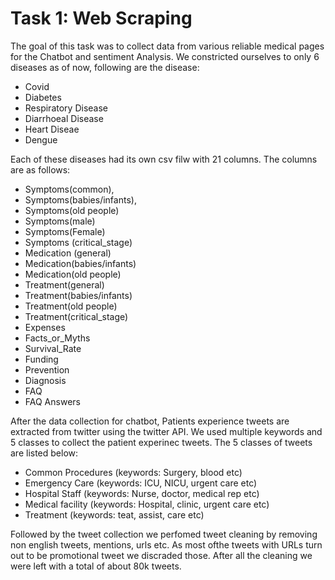 # Task 1: Web Scraping #
The goal of this task was to collect data from various reliable medical pages for the Chatbot and sentiment Analysis. We constricted ourselves to only 6 diseases as of now, following are the disease:
* Covid
* Diabetes
* Respiratory Disease
* Diarrhoeal Disease
* Heart Diseae
* Dengue

Each of these diseases had its own csv filw with 21 columns. The columns are as follows:
* Symptoms(common),
* Symptoms(babies/infants),
* Symptoms(old people)
* Symptoms(male)
* Symptoms(Female)
* Symptoms (critical_stage)
* Medication (general)
* Medication(babies/infants)
* Medication(old people)
* Treatment(general)
* Treatment(babies/infants)
* Treatment(old people)
* Treatment(critical_stage)
* Expenses
* Facts_or_Myths
* Survival_Rate
* Funding
* Prevention
* Diagnosis
* FAQ
* FAQ Answers

After the data collection for chatbot, Patients experience tweets are extracted from twitter using the twitter API. We used multiple keywords and 5 classes to collect the patient experinec tweets. The 5 classes of tweets are listed below:
* Common Procedures (keywords: Surgery, blood etc)
* Emergency Care  (keywords: ICU, NICU, urgent care etc)
* Hospital Staff (keywords: Nurse, doctor, medical rep etc)
* Medical facility (keywords: Hospital, clinic, urgent care etc)
* Treatment (keywords: teat, assist, care etc)

Followed by the tweet collection we perfomed tweet cleaning by removing non english tweets, mentions, urls etc. As most ofthe tweets with URLs turn out to be promotional tweet we discraded  those. After all the cleaning we were left with a total of about 80k tweets.
 

